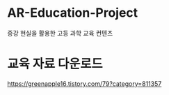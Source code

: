# AR-Education-Project
증강 현실을 활용한 고등 과학 교육 컨텐츠


# 교육 자료 다운로드
https://greenapple16.tistory.com/79?category=811357
